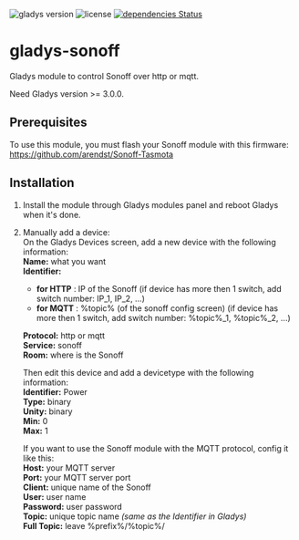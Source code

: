 ![gladys version](https://badgen.net/badge/Gladys/%3E=%203.0.0/purple)
![license](https://badgen.net/github/license/NickDub/gladys-sonoff)
[![dependencies Status](https://badgen.net/david/dep/NickDub/gladys-sonoff)](https://david-dm.org/NickDub/gladys-sonoff)

# gladys-sonoff

Gladys module to control Sonoff over http or mqtt.

Need Gladys version >= 3.0.0.

## Prerequisites

To use this module, you must flash your Sonoff module with this firmware:  
https://github.com/arendst/Sonoff-Tasmota

## Installation

1. Install the module through Gladys modules panel and reboot Gladys when it's done. 

1. Manually add a device:  
    On the Gladys Devices screen, add a new device with the following information:  
    **Name:** what you want  
    **Identifier:**  
    + **for HTTP** : IP of the Sonoff (if device has more then 1 switch, add switch number: IP\_1, IP\_2,    ...)  
    + **for MQTT** : %topic% (of the sonoff config screen) (if device has more then 1 switch, add switch    number: %topic%\_1, %topic%\_2, ...)  

    **Protocol:** http or mqtt  
    **Service:** sonoff  
    **Room:** where is the Sonoff

    Then edit this device and add a devicetype with the following information:  
    **Identifier:** Power  
    **Type:** binary  
    **Unity:** binary  
    **Min:** 0  
    **Max:** 1

    If you want to use the Sonoff module with the MQTT protocol, config it like this:  
    **Host:** your MQTT server  
    **Port:** your MQTT server port  
    **Client:** unique name of the Sonoff  
    **User:** user name  
    **Password:** user password  
    **Topic:** unique topic name _(same as the Identifier in Gladys)_  
    **Full Topic:** leave %prefix%/%topic%/

